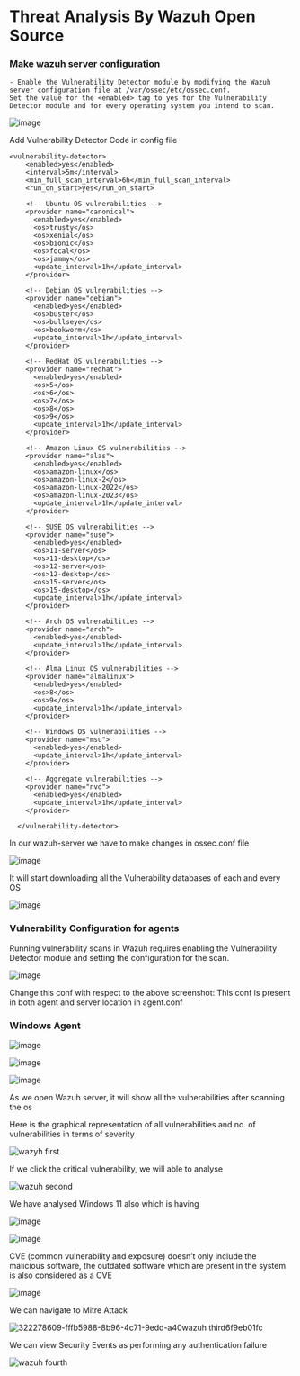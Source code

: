 # Threat Analysis By Wazuh Open Source 

### Make wazuh server configuration
```
- Enable the Vulnerability Detector module by modifying the Wazuh server configuration file at /var/ossec/etc/ossec.conf.
Set the value for the <enabled> tag to yes for the Vulnerability Detector module and for every operating system you intend to scan.
```

![image](https://github.com/jayshah17/Implementation-of-Cyber-Security-Lab/assets/76842630/0ca72d9d-41d0-435b-b389-6a64ef35ee28)

Add Vulnerability Detector Code in config file 

```
<vulnerability-detector>
    <enabled>yes</enabled>
    <interval>5m</interval>
    <min_full_scan_interval>6h</min_full_scan_interval>
    <run_on_start>yes</run_on_start>

    <!-- Ubuntu OS vulnerabilities -->
    <provider name="canonical">
      <enabled>yes</enabled>
      <os>trusty</os>
      <os>xenial</os>
      <os>bionic</os>
      <os>focal</os>
      <os>jammy</os>
      <update_interval>1h</update_interval>
    </provider>

    <!-- Debian OS vulnerabilities -->
    <provider name="debian">
      <enabled>yes</enabled>
      <os>buster</os>
      <os>bullseye</os>
      <os>bookworm</os>
      <update_interval>1h</update_interval>
    </provider>

    <!-- RedHat OS vulnerabilities -->
    <provider name="redhat">
      <enabled>yes</enabled>
      <os>5</os>
      <os>6</os>
      <os>7</os>
      <os>8</os>
      <os>9</os>
      <update_interval>1h</update_interval>
    </provider>

    <!-- Amazon Linux OS vulnerabilities -->
    <provider name="alas">
      <enabled>yes</enabled>
      <os>amazon-linux</os>
      <os>amazon-linux-2</os>
      <os>amazon-linux-2022</os>
      <os>amazon-linux-2023</os>
      <update_interval>1h</update_interval>
    </provider>

    <!-- SUSE OS vulnerabilities -->
    <provider name="suse">
      <enabled>yes</enabled>
      <os>11-server</os>
      <os>11-desktop</os>
      <os>12-server</os>
      <os>12-desktop</os>
      <os>15-server</os>
      <os>15-desktop</os>
      <update_interval>1h</update_interval>
    </provider>

    <!-- Arch OS vulnerabilities -->
    <provider name="arch">
      <enabled>yes</enabled>
      <update_interval>1h</update_interval>
    </provider>

    <!-- Alma Linux OS vulnerabilities -->
    <provider name="almalinux">
      <enabled>yes</enabled>
      <os>8</os>
      <os>9</os>
      <update_interval>1h</update_interval>
    </provider>

    <!-- Windows OS vulnerabilities -->
    <provider name="msu">
      <enabled>yes</enabled>
      <update_interval>1h</update_interval>
    </provider>

    <!-- Aggregate vulnerabilities -->
    <provider name="nvd">
      <enabled>yes</enabled>
      <update_interval>1h</update_interval>
    </provider>

  </vulnerability-detector>
```

In our wazuh-server we have to make changes in ossec.conf file

![image](https://github.com/jayshah17/Implementation-of-Cyber-Security-Lab/assets/76842630/7358b111-1d35-49bb-9ff7-a6c9d0e41eda)

It will start downloading all the Vulnerability databases of each and every OS

![image](https://github.com/jayshah17/Implementation-of-Cyber-Security-Lab/assets/76842630/b5457dc8-d01b-4625-ae5d-f1fe257712f9)

### Vulnerability Configuration for agents

Running vulnerability scans in Wazuh requires enabling the Vulnerability Detector module and setting the configuration for the scan.

![image](https://github.com/jayshah17/Implementation-of-Cyber-Security-Lab/assets/76842630/a113ce9e-e8e3-4ad0-8a93-33b7666d7a5b)

Change this conf with respect to the above screenshot:
This conf is present in both agent and server location in agent.conf

### Windows Agent

![image](https://github.com/jayshah17/Implementation-of-Cyber-Security-Lab/assets/76842630/74a4302c-8e14-4888-b211-8d6828f62dbc)

![image](https://github.com/jayshah17/Implementation-of-Cyber-Security-Lab/assets/76842630/9b79cd45-0327-4714-9b76-b6feebdc9bed)

![image](https://github.com/jayshah17/Implementation-of-Cyber-Security-Lab/assets/76842630/5dbbe90e-c374-4a5f-9828-5be1fa24f0e2)

As we open Wazuh server, it will show all the vulnerabilities after scanning the os 

Here is the graphical representation of all vulnerabilities and no. of vulnerabilities in terms of severity

![wazyh first](https://github.com/KVNuhman/cybersecurity-tools/assets/46161259/93ef6aeb-a7a5-43d8-ab07-573a6e3e334c)

If we click the critical vulnerability, we will able to analyse

![wazuh second](https://github.com/KVNuhman/cybersecurity-tools/assets/46161259/7b59dcfe-7dd9-47ed-8ca6-49d0bca8179c)

We have analysed Windows 11 also which is having 

![image](https://github.com/jayshah17/Implementation-of-Cyber-Security-Lab/assets/76842630/446cf384-a328-45bb-8d2d-ce94c2d9f661)

![image](https://github.com/jayshah17/Implementation-of-Cyber-Security-Lab/assets/76842630/8b6ac49a-cd00-4f22-a511-23052ca68b5e)

CVE (common vulnerability and exposure) doesn’t only include the malicious software, the outdated software which are present in the system is also considered as a CVE

![image](https://github.com/jayshah17/Implementation-of-Cyber-Security-Lab/assets/76842630/6a5ef89f-f1e9-4a89-89eb-f971a51af028)


We can navigate to Mitre Attack

![322278609-fffb5988-8b96-4c71-9edd-a40wazuh third6f9eb01fc](https://github.com/KVNuhman/cybersecurity-tools/assets/46161259/79691100-490c-4677-82a2-9aada855eb60)

We can view Security Events as performing any authentication failure 

![wazuh fourth](https://github.com/KVNuhman/cybersecurity-tools/assets/46161259/31ce6f41-238f-40fe-9191-d69208c20366)
